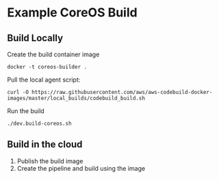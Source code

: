 # Example CoreOS Build

## Build Locally

Create the build container image

```
docker -t coreos-builder .
```

Pull the local agent script:

```
curl -O https://raw.githubusercontent.com/aws/aws-codebuild-docker-images/master/local_builds/codebuild_build.sh
```

Run the build

```
./dev.build-coreos.sh
```

## Build in the cloud

1. Publish the build image
2. Create the pipeline and build using the image
